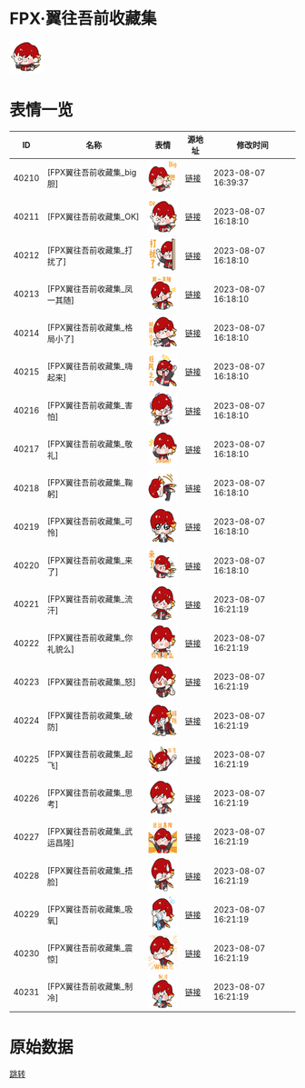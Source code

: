 # FPX·翼往吾前收藏集

<img src="./cover.png" height="60" alt="cover" />

# 表情一览

|ID|名称|表情|源地址|修改时间|
|----|----|----|----|----|
|40210|[FPX翼往吾前收藏集_big胆]|<img src="./pic/040210_%5BFPX翼往吾前收藏集_big胆%5D.png" height="60" alt="big胆"/>|[链接](https://i0.hdslb.com/bfs/emote/0bd57ef561d7fb7110ba4cc4b216cf8fe1563c88.png)|2023-08-07 16:39:37|
|40211|[FPX翼往吾前收藏集_OK]|<img src="./pic/040211_%5BFPX翼往吾前收藏集_OK%5D.png" height="60" alt="OK"/>|[链接](https://i0.hdslb.com/bfs/emote/0778b700e74b8c31d81509664554c9495586725e.png)|2023-08-07 16:18:10|
|40212|[FPX翼往吾前收藏集_打扰了]|<img src="./pic/040212_%5BFPX翼往吾前收藏集_打扰了%5D.png" height="60" alt="打扰了"/>|[链接](https://i0.hdslb.com/bfs/emote/3ecc2eb5d7d0e097d847fe39ddf3ddd9888dc8b6.png)|2023-08-07 16:18:10|
|40213|[FPX翼往吾前收藏集_凤一其随]|<img src="./pic/040213_%5BFPX翼往吾前收藏集_凤一其随%5D.png" height="60" alt="凤一其随"/>|[链接](https://i0.hdslb.com/bfs/emote/319b6eee071d440dca1ac516d39c8a38dfd8a3f5.png)|2023-08-07 16:18:10|
|40214|[FPX翼往吾前收藏集_格局小了]|<img src="./pic/040214_%5BFPX翼往吾前收藏集_格局小了%5D.png" height="60" alt="格局小了"/>|[链接](https://i0.hdslb.com/bfs/emote/c02b2d49b719dc7dd6c7d5c8bceb68f82832b826.png)|2023-08-07 16:18:10|
|40215|[FPX翼往吾前收藏集_嗨起来]|<img src="./pic/040215_%5BFPX翼往吾前收藏集_嗨起来%5D.png" height="60" alt="嗨起来"/>|[链接](https://i0.hdslb.com/bfs/emote/96991e6d623ee5eefec727a6acb7e73b0cdaabbf.png)|2023-08-07 16:18:10|
|40216|[FPX翼往吾前收藏集_害怕]|<img src="./pic/040216_%5BFPX翼往吾前收藏集_害怕%5D.png" height="60" alt="害怕"/>|[链接](https://i0.hdslb.com/bfs/emote/e08eee6cf731cda86256c0b9a27056bed44cfa61.png)|2023-08-07 16:18:10|
|40217|[FPX翼往吾前收藏集_敬礼]|<img src="./pic/040217_%5BFPX翼往吾前收藏集_敬礼%5D.png" height="60" alt="敬礼"/>|[链接](https://i0.hdslb.com/bfs/emote/e9ee249abb00b2d3f1d086b0230522efdd26cd31.png)|2023-08-07 16:18:10|
|40218|[FPX翼往吾前收藏集_鞠躬]|<img src="./pic/040218_%5BFPX翼往吾前收藏集_鞠躬%5D.png" height="60" alt="鞠躬"/>|[链接](https://i0.hdslb.com/bfs/emote/4ce179373a8369a8774d6cd3f9127a7340e213a8.png)|2023-08-07 16:18:10|
|40219|[FPX翼往吾前收藏集_可怜]|<img src="./pic/040219_%5BFPX翼往吾前收藏集_可怜%5D.png" height="60" alt="可怜"/>|[链接](https://i0.hdslb.com/bfs/emote/ff85bb876006d2c140cfb773a43e34d2e930370e.png)|2023-08-07 16:18:10|
|40220|[FPX翼往吾前收藏集_来了]|<img src="./pic/040220_%5BFPX翼往吾前收藏集_来了%5D.png" height="60" alt="来了"/>|[链接](https://i0.hdslb.com/bfs/emote/499dfd3da07e71e55be57462a9b61b30acfc474c.png)|2023-08-07 16:18:10|
|40221|[FPX翼往吾前收藏集_流汗]|<img src="./pic/040221_%5BFPX翼往吾前收藏集_流汗%5D.png" height="60" alt="流汗"/>|[链接](https://i0.hdslb.com/bfs/emote/c6b6dfdb57a27591db974174a3da7ed1fca357bc.png)|2023-08-07 16:21:19|
|40222|[FPX翼往吾前收藏集_你礼貌么]|<img src="./pic/040222_%5BFPX翼往吾前收藏集_你礼貌么%5D.png" height="60" alt="你礼貌么"/>|[链接](https://i0.hdslb.com/bfs/emote/5ba763866af6f14bd460545bb6e5d82400328b23.png)|2023-08-07 16:21:19|
|40223|[FPX翼往吾前收藏集_怒]|<img src="./pic/040223_%5BFPX翼往吾前收藏集_怒%5D.png" height="60" alt="怒"/>|[链接](https://i0.hdslb.com/bfs/emote/95243a1281ca9e7b22bafc0b6b673abcd1ee01de.png)|2023-08-07 16:21:19|
|40224|[FPX翼往吾前收藏集_破防]|<img src="./pic/040224_%5BFPX翼往吾前收藏集_破防%5D.png" height="60" alt="破防"/>|[链接](https://i0.hdslb.com/bfs/emote/61a791c7ce5cf09b58c9739e9141c7995a543155.png)|2023-08-07 16:21:19|
|40225|[FPX翼往吾前收藏集_起飞]|<img src="./pic/040225_%5BFPX翼往吾前收藏集_起飞%5D.png" height="60" alt="起飞"/>|[链接](https://i0.hdslb.com/bfs/emote/9615176201f3d5e4b24e6454b548be2dc65bf99b.png)|2023-08-07 16:21:19|
|40226|[FPX翼往吾前收藏集_思考]|<img src="./pic/040226_%5BFPX翼往吾前收藏集_思考%5D.png" height="60" alt="思考"/>|[链接](https://i0.hdslb.com/bfs/emote/b04e38b43afcb37f313be42dd27f3e7920cb5f6e.png)|2023-08-07 16:21:19|
|40227|[FPX翼往吾前收藏集_武运昌隆]|<img src="./pic/040227_%5BFPX翼往吾前收藏集_武运昌隆%5D.png" height="60" alt="武运昌隆"/>|[链接](https://i0.hdslb.com/bfs/emote/15dc1c33738731166cdbd6bc84a11f0047be2a1e.png)|2023-08-07 16:21:19|
|40228|[FPX翼往吾前收藏集_捂脸]|<img src="./pic/040228_%5BFPX翼往吾前收藏集_捂脸%5D.png" height="60" alt="捂脸"/>|[链接](https://i0.hdslb.com/bfs/emote/5543884d7fee03b0f222880ff3e3040ab93c5019.png)|2023-08-07 16:21:19|
|40229|[FPX翼往吾前收藏集_吸氧]|<img src="./pic/040229_%5BFPX翼往吾前收藏集_吸氧%5D.png" height="60" alt="吸氧"/>|[链接](https://i0.hdslb.com/bfs/emote/17772dd48bfc498cfac5f7fcf275350f8ec04ff4.png)|2023-08-07 16:21:19|
|40230|[FPX翼往吾前收藏集_震惊]|<img src="./pic/040230_%5BFPX翼往吾前收藏集_震惊%5D.png" height="60" alt="震惊"/>|[链接](https://i0.hdslb.com/bfs/emote/caba5fd44c308ef3e1754a00eb0aa76b6b3a33f7.png)|2023-08-07 16:21:19|
|40231|[FPX翼往吾前收藏集_制冷]|<img src="./pic/040231_%5BFPX翼往吾前收藏集_制冷%5D.png" height="60" alt="制冷"/>|[链接](https://i0.hdslb.com/bfs/emote/0b20c131983023361ffb359db5093d0458e75d09.png)|2023-08-07 16:21:19|

# 原始数据

[跳转](./raw.json)

